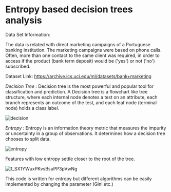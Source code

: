 # Entropy based decision trees analysis

Data Set Information:

The data is related with direct marketing campaigns of a Portuguese banking institution. The marketing campaigns were based on phone calls. Often, more than one contact to the same client was required, in order to access if the product (bank term deposit) would be ('yes') or not ('no') subscribed.

Dataset Link: https://archive.ics.uci.edu/ml/datasets/bank+marketing

*Decision Tree :* 
Decision tree is the most powerful and popular tool for classification and prediction. A Decision tree is a flowchart like tree structure, where each internal node denotes a test on an attribute, each branch represents an outcome of the test, and each leaf node (terminal node) holds a class label.

![decision](https://user-images.githubusercontent.com/73762823/162845406-98423547-990b-4125-80be-15ed6b548be4.png)

*Entropy :*
Entropy is an information theory metric that measures the impurity or uncertainty in a group of observations. It determines how a decision tree chooses to split data.

![entropy](https://user-images.githubusercontent.com/73762823/162846029-1dbfd530-f1a1-4039-b5e7-aa13b986b612.png)

Features with low entropy settle closer to the root of the tree.

![1_SX1YWuxPKvsBsuPP3pVwNg](https://user-images.githubusercontent.com/73762823/162846877-1ce22c8f-506d-4664-a141-1a9f272fad4f.png)

This code is written for entropy but different algorithms can be easily implemented by changing the parameter (Gini etc.)
